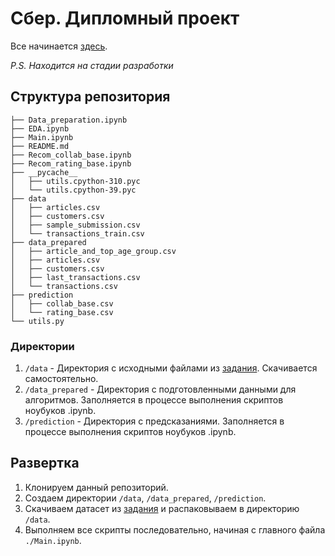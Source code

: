 # Сбер. Дипломный проект

Все начинается [здесь](https://github.com/manulovich/sber-graduate-work/blob/main/Main.ipynb).

_P.S. Находится на стадии разработки_

## Структура репозитория
```
├── Data_preparation.ipynb
├── EDA.ipynb
├── Main.ipynb
├── README.md
├── Recom_collab_base.ipynb
├── Recom_rating_base.ipynb
├── __pycache__
│   ├── utils.cpython-310.pyc
│   └── utils.cpython-39.pyc
├── data
│   ├── articles.csv
│   ├── customers.csv
│   ├── sample_submission.csv
│   └── transactions_train.csv
├── data_prepared
│   ├── article_and_top_age_group.csv
│   ├── articles.csv
│   ├── customers.csv
│   ├── last_transactions.csv
│   └── transactions.csv
├── prediction
│   ├── collab_base.csv
│   └── rating_base.csv
└── utils.py
```

### Директории
1. `/data` - Директория с исходными файлами из [задания](https://www.kaggle.com/competitions/h-and-m-personalized-fashion-recommendations/overview). Скачивается самостоятельно.
2. `/data_prepared` - Директория с подготовленными данными для алгоритмов. Заполняется в процессе выполнения скриптов ноубуков .ipynb.
3. `/prediction` - Директория с предсказаниями. Заполняется в процессе выполнения скриптов ноубуков .ipynb.

## Развертка
1. Клонируем данный репозиторий.
2. Создаем директории `/data`, `/data_prepared`, `/prediction`.
3. Скачиваем датасет из [задания](https://www.kaggle.com/competitions/h-and-m-personalized-fashion-recommendations/overview) и распаковываем в директорию `/data`.
4. Выполняем все скрипты последовательно, начиная с главного файла `./Main.ipynb`.
